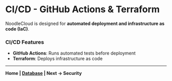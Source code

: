 # CI/CD - GitHub Actions & Terraform

NoodleCloud is designed for **automated deployment and infrastructure as code (IaC)**.

### **CI/CD Features**
- **GitHub Actions**: Runs automated tests before deployment
- **Terraform**: Deploys infrastructure as code

---

**Home | [Database](./database.md) | Next → Security**
